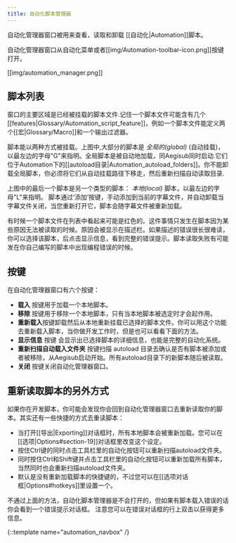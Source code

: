 ```yaml
---
title: 自动化脚本管理器
---
```


自动化管理器窗口被用来查看，读取和卸载
[[自动化|Automation]]脚本。

自动化管理器窗口从自动化菜单或者[[img/Automation-toolbar-icon.png]]按键打开。

[[img/automation_manager.png]]

## 脚本列表  ##

窗口的主要区域是已经被挂载的脚本文件.记住一个脚本文件可能含有几个
[[features|Glossary/Automation_script_feature]]，例如一个脚本文件能定义两个[[宏|Glossary/Macro]]和一个输出过滤器。

脚本能以两种方式被挂载。上图中,大部分的脚本是 _全局的(global)_ (自动挂载)，以最左边的字母"G"来指明。全局脚本是被自动地加载，同Aegisub同时启动.它们位于Automation下的[[autoload目录|Automation_autoload_folders]]。你不能卸载全局脚本，你必须将它们从自动挂载路径下移走，然后重新扫描自动读取目录.

上图中的最后一个脚本是另一个类型的脚本： _本地(local)_ 脚本，以最左边的字母"L"来指明。 脚本通过‘添加’按键，手动添加到当前的字幕文件，并自动卸载当字幕文件关闭，当您重新打开它，脚本会随字幕文件被重新加载。

有时候一个脚本文件在列表中看起来可能是红色的。这件事情只发生在脚本因为某些原因无法被读取的时候。原因会被显示在描述栏。如果描述的错误很长很难读，你可以选择该脚本，后点击显示信息，看到完整的错误提示。脚本读取失败有可能发在你自己编写的脚本中出现编程错误的时候。

## 按键  ##

在自动化管理器窗口有六个按键：

* **载入** 按键用于加载一个本地脚本。
* **移除** 按键用于移除一个本地脚本，只有当本地脚本被选定时才会起作用。
* **重新载入**按键卸载然后从本地重新挂载已选择的脚本文件。你可以用这个功能去重新载入脚本，当你做开发工作时，但是也可以看看下面的方法。
* **显示信息** 按键 会显示出已选择脚本的详细信息，也能是完整的自动化系统。
* **重新扫描自动载入文件夹** 按键扫描 autoload 目录去确认是否有脚本被添加或者被移除，从Aegisub启动开始。所有autoload目录下的新脚本随后被读取。
* **关闭** 按键关闭自动化管理器窗口。

## 重新读取脚本的另外方式  ##

如果你在开发脚本，你可能会发现你会回到自动化管理器窗口去重新读取你的脚本。其实还有一些快捷的方式去重读脚本：

* 当打开[[导出|Exporting]]对话框时，所有本地脚本会被重新加载。您可以在[[选项|Options#section-19]]对话框里改变这个设定。
* 按住Ctrl键的同时点击工具栏里的自动化按钮可以重新扫描autoload文件夹。
* 同时按住Ctrl和Shift键并点击工具栏里的自动化按钮可以重新加载所有脚本，当然同时也会重新扫描autoload文件夹。
* 默认是没有重新加载脚本的快捷键的，不过您可以在[[选项对话框|Options#hotkeys]]里设置一个。

不通过上面的方法，自动化脚本管理器是不会打开的，但如果有脚本载入错误的话你会看到一个错误提示对话框。
注意您可以在错误对话框的行上双击以获得更多信息。

{::template name="automation_navbox" /}

